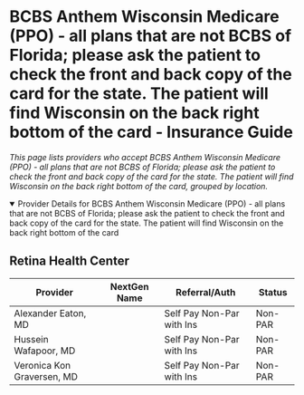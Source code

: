 # BCBS Anthem Wisconsin Medicare (PPO) - all plans that are not BCBS of Florida; please ask the patient to check the front and back copy of the card for the state. The patient will find Wisconsin on the back right bottom of the card - Insurance Guide

*This page lists providers who accept BCBS Anthem Wisconsin Medicare (PPO) - all plans that are not BCBS of Florida; please ask the patient to check the front and back copy of the card for the state. The patient will find Wisconsin on the back right bottom of the card, grouped by location.*

<details open><summary>Provider Details for BCBS Anthem Wisconsin Medicare (PPO) - all plans that are not BCBS of Florida; please ask the patient to check the front and back copy of the card for the state. The patient will find Wisconsin on the back right bottom of the card</summary>

## Retina Health Center

| Provider | NextGen Name | Referral/Auth | Status |
|----------|-------------|--------------|--------|
| Alexander Eaton, MD |  | Self Pay Non-Par with Ins | Non-PAR |
| Hussein Wafapoor, MD |  | Self Pay Non-Par with Ins | Non-PAR |
| Veronica Kon Graversen, MD |  | Self Pay Non-Par with Ins | Non-PAR |

</details>

